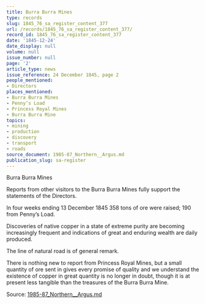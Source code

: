 ```yaml
---
title: Burra Burra Mines
type: records
slug: 1845_76_sa_register_content_377
url: /records/1845_76_sa_register_content_377/
record_id: 1845_76_sa_register_content_377
date: '1845-12-24'
date_display: null
volume: null
issue_number: null
page: '2'
article_type: news
issue_reference: 24 December 1845, page 2
people_mentioned:
- Directors
places_mentioned:
- Burra Burra Mines
- Penny’s Load
- Princess Royal Mines
- Burra Burra Mine
topics:
- mining
- production
- discovery
- transport
- roads
source_document: 1985-87_Northern__Argus.md
publication_slug: sa-register
---
```


Burra Burra Mines

Reports from other visitors to the Burra Burra Mines fully support the statements of the Directors.

In four weeks ending 13 December 1845 358 tons of ore were raised; 190 from Penny’s Load.

Discoveries of native copper in a state of extreme purity are becoming increasingly frequent and indications of great and enduring wealth are daily produced.

The line of natural road is of general remark.

There is nothing new to report from Princess Royal Mines, but a small quantity of ore sent in gives every promise of quality and we understand the existence of copper in great quantity is no longer in doubt, though it is at present less tangible than the treasures of the Burra Burra Mine.

Source: [1985-87_Northern__Argus.md](/downloads/markdown/1985-87_Northern__Argus.md)
